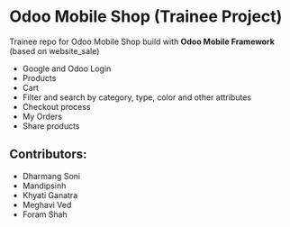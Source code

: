 # Odoo Mobile Shop (Trainee Project)

Trainee repo for Odoo Mobile Shop build with **Odoo Mobile Framework** (based on website_sale)

  - Google and Odoo Login 
  - Products
  - Cart
  - Filter and search by category, type, color and other attributes
  - Checkout process
  - My Orders
  - Share products


Contributors:
-------------

  - Dharmang Soni
  - Mandipsinh
  - Khyati Ganatra
  - Meghavi Ved
  - Foram Shah
